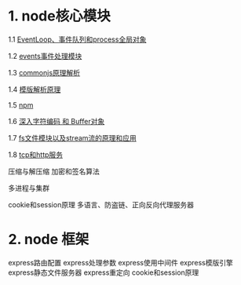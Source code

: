 # 1. node核心模块
1.1 [EventLoop、事件队列和process全局对象](https://github.com/olifer655/node/blob/master/2.%20global/README.md)

1.2 [events事件处理模块](https://github.com/olifer655/node/blob/master/3.%20events/README.md)

1.3 [commonjs原理解析](https://github.com/olifer655/node/blob/master/4.%20commonjs/README.md)

1.4 [模版解析原理](https://github.com/olifer655/node/blob/master/5.%20template/README.md)

1.5 [npm](https://github.com/olifer655/node/blob/master/6.%20npm%20/README.md)

1.6 [深入字符编码 和 Buffer对象](https://github.com/olifer655/node/blob/master/7.%20buffer/README.md)

1.7 [fs文件模块以及stream流的原理和应用](https://github.com/olifer655/node/blob/master/8.%20fsstream/README.md)

1.8 [tcp和http服务](https://github.com/olifer655/node/blob/master/9.%20http/README.md)


压缩与解压缩
加密和签名算法

多进程与集群

cookie和session原理
多语言、防盗链、正向反向代理服务器
# 2. node 框架

express路由配置
express处理参数
express使用中间件
express模版引擎
express静态文件服务器
express重定向
cookie和session原理

